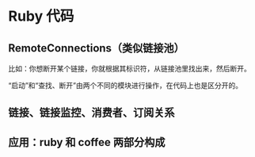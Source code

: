 # Ruby 代码

## RemoteConnections（类似链接池）

比如：你想断开某个链接，你就根据其标识符，从链接池里找出来，然后断开。

“启动”和“查找、断开”由两个不同的模块进行操作，在代码上也是区分开的。

## 链接、链接监控、消费者、订阅关系

## 应用：ruby 和 coffee 两部分构成

